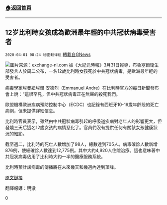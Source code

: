 ###  [:house:返回首頁](https://github.com/ourhimalayas/txt)
---

## 12岁比利時女孩成為歐洲最年輕的中共冠狀病毒受害者
`2020-04-01 08:24 秘密翻译组` [轉載自GNews](https://gnews.org/zh-hant/159054/)

![](https://s3-ap-northeast-1.amazonaws.com/news.guo.offload.media/wp-content/uploads/2020/04/01081144/Screen-Shot-2020-04-01-at-10.11.22-pm.png)圖片來源：exchange-nl.com
據《大紀元時報》3月31日報導，布魯塞爾衛生部發言人於周二公布，一名12歲比利時女孩死於中共冠状病毒，是歐洲最年輕的受害者。

病毒學家埃曼紐埃爾·安德烈（Emmanuel Andre）在比利時官方的每日新聞發布會上說：“這很罕見，但中共冠狀病毒正在無聲的殺死我們。

歐盟機構歐洲疾病預防控制中心（ECDC）也記錄有西班牙10-19歲年齡段的死亡病例，但未提供詳細信息。

比利時官員表示，雖然由中共冠狀病毒引起的呼吸道疾病對老年人的影響更大，但發燒三天后這名12歲女孩的病情惡化了。官員們沒有提供任何有關該女孩健康狀況的細節。

截至週二，比利時的死亡人數增加了98人，總數達到705人。病毒確診人數新增876例，使總確診人數達到12,775例。其中大約4,920人住院治療。這也意味著中共冠狀病毒佔用了比利時大約一半的醫療服務系統。

比利時預計該病毒的傳播將在未來幾天和幾週內達到頂峰。

[原文鏈接](https://www.theepochtimes.com/belgian-girl-becomes-europes-youngest-covid-19-victim-media_3292288.html)

翻譯報導：明澈

0
